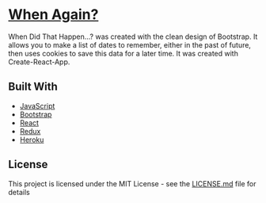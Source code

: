 # [When Again?](https://when-did-that-happen.herokuapp.com/)


When Did That Happen...? was created with the clean design of Bootstrap. It allows you to make a list of dates to remember, either in the past of future, then uses cookies to save this data for a later time. It was created with Create-React-App.

## Built With

* [JavaScript](https://stackoverflow.com/questions/tagged/javascript) 
* [Bootstrap](https://getbootstrap.com) 
* [React](https://reactjs.org/)
* [Redux](http://redux.js.org/) 
* [Heroku](https://www.heroku.com//) 

## License

This project is licensed under the MIT License - see the [LICENSE.md](LICENSE.md) file for details

